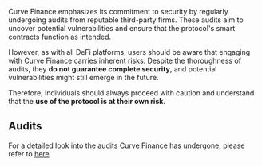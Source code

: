 Curve Finance emphasizes its commitment to security by regularly undergoing audits from reputable third-party firms. These audits aim to uncover potential vulnerabilities and ensure that the protocol's smart contracts function as intended. 

However, as with all DeFi platforms, users should be aware that engaging with Curve Finance carries inherent risks. Despite the thoroughness of audits, they **do not guarantee complete security**, and potential vulnerabilities might still emerge in the future. 

Therefore, individuals should always proceed with caution and understand that the **use of the protocol is at their own risk**. 

## **Audits**

For a detailed look into the audits Curve Finance has undergone, please refer to [here](https://docs.curve.fi/references/audits/).